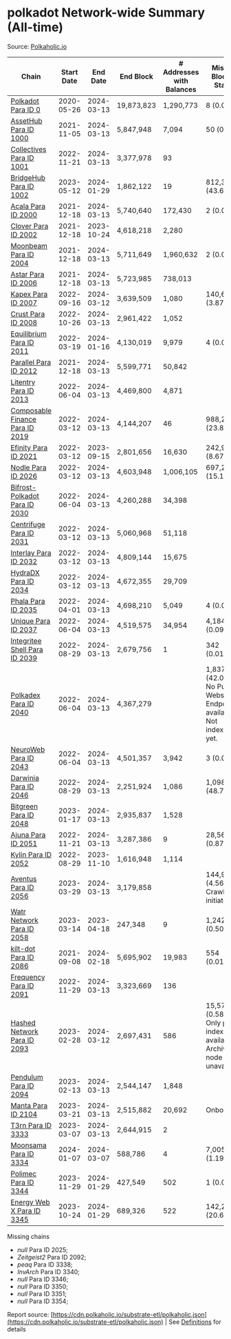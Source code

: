 # polkadot Network-wide Summary (All-time)

Source: [Polkaholic.io](https://polkaholic.io)


| Chain            | Start Date | End Date | End Block | # Addresses with Balances | Missing Blocks / Status |
| ---------------- | ---------- | ---------| --------- | ------------------------- | ----------------------- |
| [Polkadot Para ID 0](/polkadot/0-polkadot) | 2020-05-26 | 2024-03-13 | 19,873,823 |  1,290,773 | 8 (0.00%)  |
| [AssetHub Para ID 1000](/polkadot/1000-assethub) | 2021-11-05 | 2024-03-13 | 5,847,948 |  7,094 | 50 (0.00%)  |
| [Collectives Para ID 1001](/polkadot/1001-collectives) | 2022-11-21 | 2024-03-13 | 3,377,978 |  93 |    |
| [BridgeHub Para ID 1002](/polkadot/1002-bridgehub) | 2023-05-12 | 2024-01-29 | 1,862,122 |  19 | 812,302 (43.62%)  |
| [Acala Para ID 2000](/polkadot/2000-acala) | 2021-12-18 | 2024-03-13 | 5,740,640 |  172,430 | 2 (0.00%)  |
| [Clover Para ID 2002](/polkadot/2002-clover) | 2021-12-18 | 2023-10-24 | 4,618,218 |  2,280 |    |
| [Moonbeam Para ID 2004](/polkadot/2004-moonbeam) | 2021-12-18 | 2024-03-13 | 5,711,649 |  1,960,632 | 2 (0.00%)  |
| [Astar Para ID 2006](/polkadot/2006-astar) | 2021-12-18 | 2024-03-13 | 5,723,985 |  738,013 |    |
| [Kapex Para ID 2007](/polkadot/2007-kapex) | 2022-09-16 | 2024-03-12 | 3,639,509 |  1,080 | 140,668 (3.87%)  |
| [Crust Para ID 2008](/polkadot/2008-crust) | 2022-10-26 | 2024-03-13 | 2,961,422 |  1,052 |    |
| [Equilibrium Para ID 2011](/polkadot/2011-equilibrium) | 2022-03-19 | 2024-01-16 | 4,130,019 |  9,979 | 4 (0.00%)  |
| [Parallel Para ID 2012](/polkadot/2012-parallel) | 2021-12-18 | 2024-03-13 | 5,599,771 |  50,842 |    |
| [Litentry Para ID 2013](/polkadot/2013-litentry) | 2022-06-04 | 2024-03-13 | 4,469,800 |  4,871 |    |
| [Composable Finance Para ID 2019](/polkadot/2019-composable) | 2022-03-12 | 2024-03-13 | 4,144,207 |  46 | 988,228 (23.85%)  |
| [Efinity Para ID 2021](/polkadot/2021-efinity) | 2022-03-12 | 2023-09-15 | 2,801,656 |  16,630 | 242,949 (8.67%)  |
| [Nodle Para ID 2026](/polkadot/2026-nodle) | 2022-03-12 | 2024-03-13 | 4,603,948 |  1,006,105 | 697,251 (15.14%)  |
| [Bifrost-Polkadot Para ID 2030](/polkadot/2030-bifrost) | 2022-06-04 | 2024-03-13 | 4,260,288 |  34,398 |    |
| [Centrifuge Para ID 2031](/polkadot/2031-centrifuge) | 2022-03-12 | 2024-03-13 | 5,060,968 |  51,118 |    |
| [Interlay Para ID 2032](/polkadot/2032-interlay) | 2022-03-12 | 2024-03-13 | 4,809,144 |  15,675 |    |
| [HydraDX Para ID 2034](/polkadot/2034-hydradx) | 2022-03-12 | 2024-03-13 | 4,672,355 |  29,709 |    |
| [Phala Para ID 2035](/polkadot/2035-phala) | 2022-04-01 | 2024-03-13 | 4,698,210 |  5,049 | 4 (0.00%)  |
| [Unique Para ID 2037](/polkadot/2037-unique) | 2022-06-04 | 2024-03-13 | 4,519,575 |  34,954 | 4,184 (0.09%)  |
| [Integritee Shell Para ID 2039](/polkadot/2039-integritee) | 2022-08-29 | 2024-03-13 | 2,679,756 |  1 | 342 (0.01%)  |
| [Polkadex Para ID 2040](/polkadot/2040-polkadex) | 2022-06-04 | 2024-03-13 | 4,367,279 |   | 1,837,152 (42.07%) No Public Websocket Endpoint available: Not indexing yet. |
| [NeuroWeb Para ID 2043](/polkadot/2043-neuroweb) | 2022-06-04 | 2024-03-13 | 4,501,357 |  3,942 | 3 (0.00%)  |
| [Darwinia Para ID 2046](/polkadot/2046-darwinia) | 2022-08-29 | 2024-03-13 | 2,251,924 |  1,086 | 1,098,047 (48.76%)  |
| [Bitgreen Para ID 2048](/polkadot/2048-bitgreen) | 2023-01-17 | 2024-03-13 | 2,935,837 |  1,528 |    |
| [Ajuna Para ID 2051](/polkadot/2051-ajuna) | 2022-11-21 | 2024-03-13 | 3,287,386 |  9 | 28,565 (0.87%)  |
| [Kylin Para ID 2052](/polkadot/2052-kylin) | 2022-08-29 | 2023-11-10 | 1,616,948 |  1,114 |    |
| [Aventus Para ID 2056](/polkadot/2056-aventus) | 2023-03-29 | 2024-03-13 | 3,179,858 |   | 144,921 (4.56%) Crawling initiated |
| [Watr Network Para ID 2058](/polkadot/2058-watr) | 2023-03-14 | 2023-04-18 | 247,348 |  9 | 1,242 (0.50%)  |
| [kilt-dot Para ID 2086](/polkadot/2086-kilt) | 2021-09-08 | 2024-02-18 | 5,695,902 |  19,983 | 554 (0.01%)  |
| [Frequency Para ID 2091](/polkadot/2091-frequency) | 2022-11-29 | 2024-03-13 | 3,323,669 |  136 |    |
| [Hashed Network Para ID 2093](/polkadot/2093-hashed) | 2023-02-28 | 2024-03-12 | 2,697,431 |  586 | 15,573 (0.58%) Only partial index available: Archive node unavailable |
| [Pendulum Para ID 2094](/polkadot/2094-pendulum) | 2023-02-13 | 2024-03-13 | 2,544,147 |  1,848 |    |
| [Manta Para ID 2104](/polkadot/2104-manta) | 2023-03-21 | 2024-03-13 | 2,515,882 |  20,692 |   Onboarding |
| [T3rn Para ID 3333](/polkadot/3333-t3rn) | 2023-03-07 | 2024-03-13 | 2,644,915 |  2 |    |
| [Moonsama Para ID 3334](/polkadot/3334-moonsama) | 2024-01-07 | 2024-03-07 | 588,786 |  4 | 7,005 (1.19%)  |
| [Polimec Para ID 3344](/polkadot/3344-polimec) | 2023-11-29 | 2024-01-29 | 427,549 |  502 | 1 (0.00%)  |
| [Energy Web X Para ID 3345](/polkadot/3345-energywebx) | 2023-10-24 | 2024-01-29 | 689,326 |  522 | 142,272 (20.64%)  |

Missing chains


* *null* Para ID 2025; 
* *Zeitgeist2* Para ID 2092; 
* *peaq* Para ID 3338; 
* *InvArch* Para ID 3340; 
* *null* Para ID 3346; 
* *null* Para ID 3350; 
* *null* Para ID 3351; 
* *null* Para ID 3354; 

Report source: [https://cdn.polkaholic.io/substrate-etl/polkaholic.json](https://cdn.polkaholic.io/substrate-etl/polkaholic.json) | See [Definitions](/DEFINITIONS.md) for details
